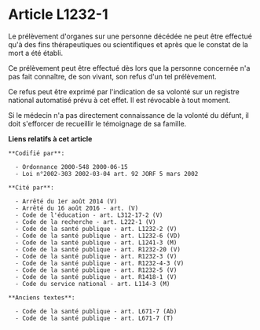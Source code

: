 # Article L1232-1

Le prélèvement d'organes sur une personne décédée ne peut être effectué qu'à des fins thérapeutiques ou scientifiques et
après que le constat de la mort a été établi.

Ce prélèvement peut être effectué dès lors que la personne concernée n'a pas fait connaître, de son vivant, son refus d'un
tel prélèvement.

Ce refus peut être exprimé par l'indication de sa volonté sur un registre national automatisé prévu à cet effet. Il est
révocable à tout moment.

Si le médecin n'a pas directement connaissance de la volonté du défunt, il doit s'efforcer de recueillir le témoignage de sa
famille.

**Liens relatifs à cet article**

	**Codifié par**:

	  - Ordonnance 2000-548 2000-06-15
	  - Loi n°2002-303 2002-03-04 art. 92 JORF 5 mars 2002

	**Cité par**:

	  - Arrêté du 1er août 2014 (V)
	  - Arrêté du 16 août 2016 - art. (V)
	  - Code de l'éducation - art. L312-17-2 (V)
	  - Code de la recherche - art. L222-1 (V)
	  - Code de la santé publique - art. L1232-2 (V)
	  - Code de la santé publique - art. L1232-6 (VD)
	  - Code de la santé publique - art. L1241-3 (M)
	  - Code de la santé publique - art. R1232-20 (V)
	  - Code de la santé publique - art. R1232-3 (V)
	  - Code de la santé publique - art. R1232-4-3 (V)
	  - Code de la santé publique - art. R1232-5 (V)
	  - Code de la santé publique - art. R1418-1 (V)
	  - Code du service national - art. L114-3 (M)

	**Anciens textes**:

	  - Code de la santé publique - art. L671-7 (Ab)
	  - Code de la santé publique - art. L671-7 (T)
